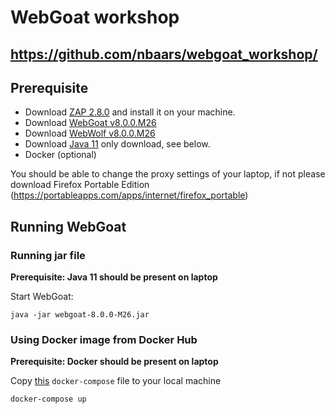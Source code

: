 # WebGoat workshop

## https://github.com/nbaars/webgoat_workshop/
## Prerequisite

- Download [ZAP 2.8.0](https://github.com/zaproxy/zaproxy/wiki/Downloads) and install it on your machine.
- Download [WebGoat v8.0.0.M26](https://github.com/WebGoat/WebGoat/releases/tag/v8.0.0.M26)
- Download [WebWolf v8.0.0.M26](https://github.com/WebGoat/WebGoat/releases/tag/v8.0.0.M26)
- Download [Java 11](https://jdk.java.net/archive/) only download, see below.
- Docker (optional)

You should be able to change the proxy settings of your laptop, if not please download Firefox Portable Edition (https://portableapps.com/apps/internet/firefox_portable)

## Running WebGoat

### Running jar file

**Prerequisite: Java 11 should be present on laptop**

Start WebGoat:

```
java -jar webgoat-8.0.0-M26.jar
```

### Using Docker image from Docker Hub

**Prerequisite: Docker should be present on laptop**

Copy [this](https://github.com/WebGoat/WebGoat/blob/develop/docker-compose.yml) `docker-compose` file to your local machine 

```
docker-compose up
```
